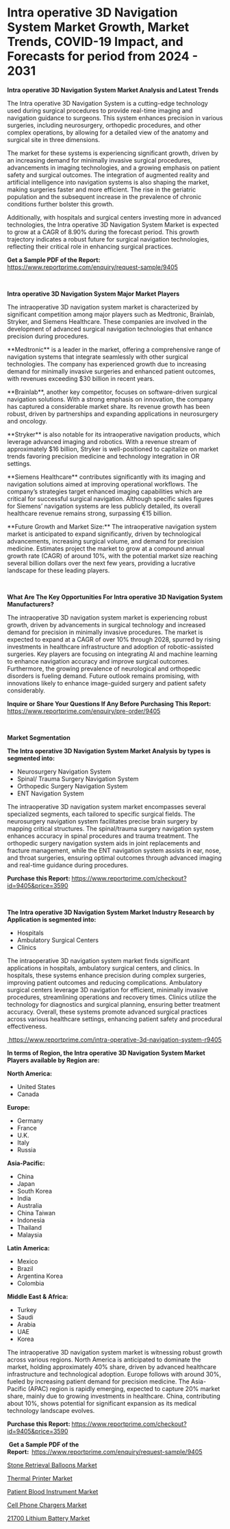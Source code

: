 <p><h1>Intra operative 3D Navigation System Market Growth, Market Trends, COVID-19 Impact, and Forecasts for period from 2024 - 2031</h1></p><p><strong>Intra operative 3D Navigation System Market Analysis and Latest Trends</strong></p>
<p><p>The Intra operative 3D Navigation System is a cutting-edge technology used during surgical procedures to provide real-time imaging and navigation guidance to surgeons. This system enhances precision in various surgeries, including neurosurgery, orthopedic procedures, and other complex operations, by allowing for a detailed view of the anatomy and surgical site in three dimensions. </p><p>The market for these systems is experiencing significant growth, driven by an increasing demand for minimally invasive surgical procedures, advancements in imaging technologies, and a growing emphasis on patient safety and surgical outcomes. The integration of augmented reality and artificial intelligence into navigation systems is also shaping the market, making surgeries faster and more efficient. The rise in the geriatric population and the subsequent increase in the prevalence of chronic conditions further bolster this growth.</p><p>Additionally, with hospitals and surgical centers investing more in advanced technologies, the Intra operative 3D Navigation System Market is expected to grow at a CAGR of 8.90% during the forecast period. This growth trajectory indicates a robust future for surgical navigation technologies, reflecting their critical role in enhancing surgical practices.</p></p>
<p><strong>Get a Sample PDF of the Report:&nbsp;</strong> <a href="https://www.reportprime.com/enquiry/request-sample/9405?utm_campaign=1138&utm_medium=2&utm_source=Github&utm_content=ia&utm_term=25122024&utm_id=intra-operative-3d-navigation-system">https://www.reportprime.com/enquiry/request-sample/9405</a></p>
<p>&nbsp;</p>
<p><strong>Intra operative 3D Navigation System Major Market Players</strong></p>
<p><p>The intraoperative 3D navigation system market is characterized by significant competition among major players such as Medtronic, Brainlab, Stryker, and Siemens Healthcare. These companies are involved in the development of advanced surgical navigation technologies that enhance precision during procedures.</p><p>**Medtronic** is a leader in the market, offering a comprehensive range of navigation systems that integrate seamlessly with other surgical technologies. The company has experienced growth due to increasing demand for minimally invasive surgeries and enhanced patient outcomes, with revenues exceeding $30 billion in recent years.</p><p>**Brainlab**, another key competitor, focuses on software-driven surgical navigation solutions. With a strong emphasis on innovation, the company has captured a considerable market share. Its revenue growth has been robust, driven by partnerships and expanding applications in neurosurgery and oncology.</p><p>**Stryker** is also notable for its intraoperative navigation products, which leverage advanced imaging and robotics. With a revenue stream of approximately $16 billion, Stryker is well-positioned to capitalize on market trends favoring precision medicine and technology integration in OR settings.</p><p>**Siemens Healthcare** contributes significantly with its imaging and navigation solutions aimed at improving operational workflows. The company’s strategies target enhanced imaging capabilities which are critical for successful surgical navigation. Although specific sales figures for Siemens’ navigation systems are less publicly detailed, its overall healthcare revenue remains strong, surpassing €15 billion.</p><p>**Future Growth and Market Size:** The intraoperative navigation system market is anticipated to expand significantly, driven by technological advancements, increasing surgical volume, and demand for precision medicine. Estimates project the market to grow at a compound annual growth rate (CAGR) of around 10%, with the potential market size reaching several billion dollars over the next few years, providing a lucrative landscape for these leading players.</p></p>
<p>&nbsp;</p>
<p><strong>What Are The Key Opportunities For Intra operative 3D Navigation System Manufacturers?</strong></p>
<p><p>The intraoperative 3D navigation system market is experiencing robust growth, driven by advancements in surgical technology and increased demand for precision in minimally invasive procedures. The market is expected to expand at a CAGR of over 10% through 2028, spurred by rising investments in healthcare infrastructure and adoption of robotic-assisted surgeries. Key players are focusing on integrating AI and machine learning to enhance navigation accuracy and improve surgical outcomes. Furthermore, the growing prevalence of neurological and orthopedic disorders is fueling demand. Future outlook remains promising, with innovations likely to enhance image-guided surgery and patient safety considerably.</p></p>
<p><strong>Inquire or Share Your Questions If Any Before Purchasing This Report:</strong> <a href="https://www.reportprime.com/enquiry/pre-order/9405?utm_campaign=1138&utm_medium=2&utm_source=Github&utm_content=ia&utm_term=25122024&utm_id=intra-operative-3d-navigation-system">https://www.reportprime.com/enquiry/pre-order/9405</a></p>
<p>&nbsp;</p>
<p><strong>Market Segmentation</strong></p>
<p><strong>The Intra operative 3D Navigation System Market Analysis by types is segmented into:</strong></p>
<p><ul><li>Neurosurgery Navigation System</li><li>Spinal/ Trauma Surgery Navigation System</li><li>Orthopedic Surgery Navigation System</li><li>ENT Navigation System</li></ul></p>
<p><p>The intraoperative 3D navigation system market encompasses several specialized segments, each tailored to specific surgical fields. The neurosurgery navigation system facilitates precise brain surgery by mapping critical structures. The spinal/trauma surgery navigation system enhances accuracy in spinal procedures and trauma treatment. The orthopedic surgery navigation system aids in joint replacements and fracture management, while the ENT navigation system assists in ear, nose, and throat surgeries, ensuring optimal outcomes through advanced imaging and real-time guidance during procedures.</p></p>
<p><strong>Purchase this Report:&nbsp;</strong><a href="https://www.reportprime.com/checkout?id=9405&price=3590&utm_campaign=1138&utm_medium=2&utm_source=Github&utm_content=ia&utm_term=25122024&utm_id=intra-operative-3d-navigation-system">https://www.reportprime.com/checkout?id=9405&price=3590</a></p>
<p>&nbsp;</p>
<p><strong>The Intra operative 3D Navigation System Market Industry Research by Application is segmented into:</strong></p>
<p><ul><li>Hospitals</li><li>Ambulatory Surgical Centers</li><li>Clinics</li></ul></p>
<p><p>The intraoperative 3D navigation system market finds significant applications in hospitals, ambulatory surgical centers, and clinics. In hospitals, these systems enhance precision during complex surgeries, improving patient outcomes and reducing complications. Ambulatory surgical centers leverage 3D navigation for efficient, minimally invasive procedures, streamlining operations and recovery times. Clinics utilize the technology for diagnostics and surgical planning, ensuring better treatment accuracy. Overall, these systems promote advanced surgical practices across various healthcare settings, enhancing patient safety and procedural effectiveness.</p></p>
<p><a href="https://www.reportprime.com/intra-operative-3d-navigation-system-r9405?utm_campaign=1138&utm_medium=2&utm_source=Github&utm_content=ia&utm_term=25122024&utm_id=intra-operative-3d-navigation-system">&nbsp;https://www.reportprime.com/intra-operative-3d-navigation-system-r9405</a></p>
<p><strong>In terms of Region, the Intra operative 3D Navigation System Market Players available by Region are:</strong></p>
<p>
    <p> <strong> North America: </strong>
        <ul>
            <li>United States</li>
            <li>Canada</li>
        </ul>
        </p> 
    <p> <strong> Europe: </strong>
        <ul>
            <li>Germany</li>
            <li>France</li>
            <li>U.K.</li>
            <li>Italy</li>
            <li>Russia</li>
        </ul>
        </p> 
    <p> <strong> Asia-Pacific: </strong>
        <ul>
            <li>China</li>
            <li>Japan</li>
            <li>South Korea</li>
            <li>India</li>
            <li>Australia</li>
            <li>China Taiwan</li>
            <li>Indonesia</li>
            <li>Thailand</li>
            <li>Malaysia</li>
        </ul>
        </p> 
    <p> <strong> Latin America: </strong>
        <ul>
            <li>Mexico</li>
            <li>Brazil</li>
            <li>Argentina Korea</li>
            <li>Colombia</li>
        </ul>
        </p> 
    <p> <strong> Middle East & Africa: </strong>
        <ul>
            <li>Turkey</li>
            <li>Saudi</li>
            <li>Arabia</li>
            <li>UAE</li>
            <li>Korea</li>
        </ul>
    </p>
    </p>
<p><p>The intraoperative 3D navigation system market is witnessing robust growth across various regions. North America is anticipated to dominate the market, holding approximately 40% share, driven by advanced healthcare infrastructure and technological adoption. Europe follows with around 30%, fueled by increasing patient demand for precision medicine. The Asia-Pacific (APAC) region is rapidly emerging, expected to capture 20% market share, mainly due to growing investments in healthcare. China, contributing about 10%, shows potential for significant expansion as its medical technology landscape evolves.</p></p>
<p><strong>Purchase this Report: </strong><a href="https://www.reportprime.com/checkout?id=9405&price=3590&utm_campaign=1138&utm_medium=2&utm_source=Github&utm_content=ia&utm_term=25122024&utm_id=intra-operative-3d-navigation-system">https://www.reportprime.com/checkout?id=9405&price=3590</a></p>
<p>&nbsp;<strong>Get a Sample PDF of the Report:&nbsp;&nbsp;</strong><a href="https://www.reportprime.com/enquiry/request-sample/9405?utm_campaign=1138&utm_medium=2&utm_source=Github&utm_content=ia&utm_term=25122024&utm_id=intra-operative-3d-navigation-system">https://www.reportprime.com/enquiry/request-sample/9405</a></p>
<p><strong></strong></p>
<p><p><a href="https://github.com/shirleenfraker87/Market-Research-Report-List-1/blob/main/stone-retrieval-balloons-market.md?utm_campaign=1138&utm_medium=2&utm_source=Github&utm_content=ia&utm_term=25122024&utm_id=intra-operative-3d-navigation-system">Stone Retrieval Balloons Market</a></p><p><a href="https://www.linkedin.com/pulse/thermal-printer-market-characterized-rapid-growth-projected-vkorc?utm_campaign=1138&utm_medium=2&utm_source=Github&utm_content=ia&utm_term=25122024&utm_id=intra-operative-3d-navigation-system">Thermal Printer Market</a></p><p><a href="https://github.com/norbeludie83/Market-Research-Report-List-1/blob/main/patient-blood-instrument-market.md?utm_campaign=1138&utm_medium=2&utm_source=Github&utm_content=ia&utm_term=25122024&utm_id=intra-operative-3d-navigation-system">Patient Blood Instrument Market</a></p><p><a href="https://www.linkedin.com/pulse/amacro-overview-forecast-cagr-149-cell-phone-chargers-marketfor-6tpac?utm_campaign=1138&utm_medium=2&utm_source=Github&utm_content=ia&utm_term=25122024&utm_id=intra-operative-3d-navigation-system">Cell Phone Chargers Market</a></p><p><a href="https://www.linkedin.com/pulse/analyzing-21700-lithium-battery-market-53-cagr-growth-forecast-ondrc?utm_campaign=1138&utm_medium=2&utm_source=Github&utm_content=ia&utm_term=25122024&utm_id=intra-operative-3d-navigation-system">21700 Lithium Battery Market</a></p></p>